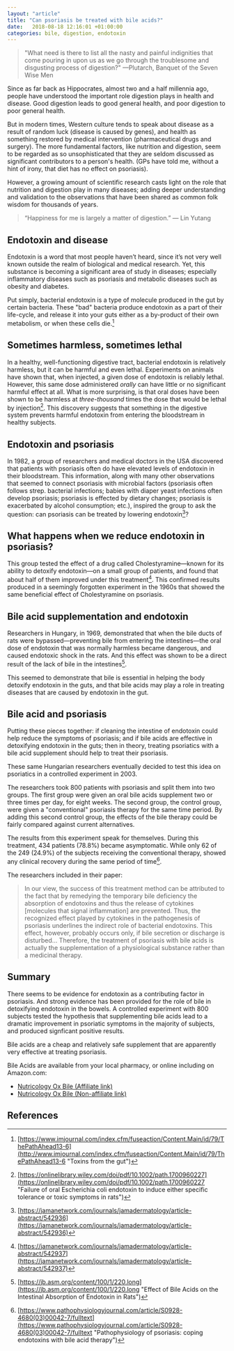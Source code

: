 ```yaml
---
layout: "article"
title: "Can psoriasis be treated with bile acids?"
date:   2018-08-18 12:16:01 +01:00:00
categories: bile, digestion, endotoxin
---
```


> "What need is there to list all the nasty and painful indignities that come pouring in upon us as we go through the troublesome and disgusting process of digestion?"
> —Plutarch, Banquet of the Seven Wise Men

Since as far back as Hippocrates, almost two and a half millennia ago, people have understood the important role digestion plays in health and disease. Good digestion leads to good general health, and poor digestion to poor general health.

But in modern times, Western culture tends to speak about disease as a result of random luck (disease is caused by genes), and health as something restored by medical intervention (pharmaceutical drugs and surgery). The more fundamental factors, like nutrition and digestion, seem to be regarded as so unsophisticated that they are seldom discussed as significant contributors to a person's health. (GPs have told me, without a hint of irony, that diet has no effect on psoriasis).

However, a growing amount of scientific research casts light on the role that nutrition and digestion play in many diseases; adding deeper understanding and validation to the observations that have been shared as common folk wisdom for thousands of years.

> “Happiness for me is largely a matter of digestion.”
> ― Lin Yutang

## Endotoxin and disease

Endotoxin is a word that most people haven’t heard, since it’s not very well known outside the realm of biological and medical research. Yet, this substance is becoming a significant area of study in diseases; especially inflammatory diseases such as psoriasis and metabolic diseases such as obesity and diabetes.

Put simply, bacterial endotoxin is a type of molecule produced in the gut by certain bacteria. These "bad" bacteria produce endotoxin as a part of their life-cycle, and release it into your guts either as a by-product of their own metabolism, or when these cells die.[^1]

## Sometimes harmless, sometimes lethal
In a healthy, well-functioning digestive tract, bacterial endotoxin is relatively harmless, but it can be harmful and even lethal. Experiments on animals have shown that, when injected, a given dose of endotoxin is reliably lethal. However, this same dose administered *orally* can have little or no significant harmful effect at all. What is more surprising, is that oral doses have been shown to be harmless at *three-thousand* times the dose that would be lethal by injection[^2]. This discovery suggests that something in the digestive system prevents harmful endotoxin from entering the bloodstream in healthy subjects.

## Endotoxin and psoriasis
In 1982, a group of researchers and medical doctors in the USA discovered that patients with psoriasis often do have elevated levels of endotoxin in their bloodstream. This information, along with many other observations that seemed to connect psoriasis with microbial factors (psoriasis often follows strep. bacterial infections; babies with diaper yeast infections often develop psoriasis; psoriasis is effected by dietary changes; psoriasis is exacerbated by alcohol consumption; etc.), inspired the group to ask the question: can psoriasis can be treated by lowering endotoxin[^3]?

## What happens when we reduce endotoxin in psoriasis?
This group tested the effect of a drug called Cholestyramine—known for its ability to detoxify endotoxin—on a small group of patients, and found that about half of them improved under this treatment[^4]. This confirmed results produced in a seemingly forgotten experiment in the 1960s that showed the same beneficial effect of Cholestyramine on psoriasis.

## Bile acid supplementation and endotoxin
Researchers in Hungary, in 1969, demonstrated that when the bile ducts of rats were bypassed—preventing bile from entering the intestines—the oral dose of endotoxin that was normally harmless became dangerous, and caused endotoxic shock in the rats. And this effect was shown to be a direct result of the lack of bile in the intestines[^5].

This seemed to demonstrate that bile is essential in helping the body detoxify endotoxin in the guts, and that bile acids may play a role in treating diseases that are caused by endotoxin in the gut.

## Bile acid and psoriasis
Putting these pieces together: if cleaning the intestine of endotoxin could help reduce the symptoms of psoriasis; and if bile acids are effective in detoxifying endotoxin in the guts; then in theory, treating psoriatics with a bile acid supplement should help to treat their psoriasis.

These same Hungarian researchers eventually decided to test this idea on psoriatics in a controlled experiment in 2003.

The researchers took 800 patients with psoriasis and split them into two groups. The first group were given an oral bile acids supplement two or three times per day, for eight weeks. The second group, the control group, were given a "conventional" psoriasis therapy for the same time period. By adding this second control group, the effects of the bile therapy could be fairly compared against current alternatives.

The results from this experiment speak for themselves. During this treatment, 434 patients (78.8%) became asymptomatic. While only 62 of the 249 (24.9%) of the subjects receiving the conventional therapy, showed any clinical recovery during the same period of time[^6].

The researchers included in their paper:

> In our view, the success of this treatment method can be attributed to the fact that by remedying the temporary bile deficiency the absorption of endotoxins and thus the release of cytokines [molecules that signal inflammation] are prevented. Thus, the recognized effect played by cytokines in the pathogenesis of psoriasis underlines the indirect role of bacterial endotoxins. This effect, however, probably occurs only, if bile secretion or discharge is disturbed… Therefore, the treatment of psoriasis with bile acids is actually the supplementation of a physiological substance rather than a medicinal therapy.

## Summary
There seems to be evidence for endotoxin as a contributing factor in psoriasis. And strong evidence has been provided for the role of bile in detoxifying endotoxin in the bowels. A controlled experiment with 800 subjects tested the hypothesis that supplementing bile acids lead to a dramatic improvement in psoriatic symptoms in the majority of subjects, and produced signficant positive results.

Bile acids are a cheap and relatively safe supplement that are apparently very effective at treating psoriasis.

Bile Acids are available from your local pharmacy, or online including on Amazon.com:
- [Nutricology Ox Bile (Affiliate link)](https://amzn.to/2BoVxDb "Nutricology Ox Bile")
- [Nutricology Ox Bile (Non-affiliate link)](https://www.amazon.co.uk/dp/B0002JIUDS/ref=pe_3187911_189395841_TE_dp_1 "Nutricology Ox Bile")

## References

[^1]:	[https://www.imjournal.com/index.cfm/fuseaction/Content.Main/id/79/ThePathAhead13-6](http://www.imjournal.com/index.cfm/fuseaction/Content.Main/id/79/ThePathAhead13-6 "Toxins from the gut")

[^2]:	[https://onlinelibrary.wiley.com/doi/pdf/10.1002/path.1700960227](https://onlinelibrary.wiley.com/doi/pdf/10.1002/path.1700960227 "Failure of oral Escherichia coli endotoxin to induce either specific tolerance or toxic symptoms in rats")

[^3]:	[https://jamanetwork.com/journals/jamadermatology/article-abstract/542936](https://jamanetwork.com/journals/jamadermatology/article-abstract/542936)

[^4]:	[https://jamanetwork.com/journals/jamadermatology/article-abstract/542937](https://jamanetwork.com/journals/jamadermatology/article-abstract/542937)

[^5]: [https://jb.asm.org/content/100/1/220.long](https://jb.asm.org/content/100/1/220.long "Effect of Bile Acids on the Intestinal Absorption of Endotoxin in Rats")

[^6]: [https://www.pathophysiologyjournal.com/article/S0928-4680(03)00042-7/fulltext](https://www.pathophysiologyjournal.com/article/S0928-4680(03)00042-7/fulltext "Pathophysiology of psoriasis: coping endotoxins with bile acid therapy")
